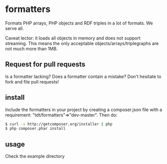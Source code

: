 # formatters

Formats PHP arrays, PHP objects and RDF triples in a lot of formats. We serve all.

   Caveat lector: it loads all objects in memory and does not support streaming. This means the only acceptable objects/arrays/triplegraphs are not much more than 1MB.

## Request for pull requests

Is a formatter lacking? Does a formatter contain a mistake? Don't hesitate to fork and file pull requests!

## install

Include the formatters in your project by creating a composer.json file with a requirement: "tdt/formatters"=>"dev-master". Then do:

``` bash
$ curl -s http://getcomposer.org/installer | php
$ php composer.phar install
```

## usage

Check the example directory